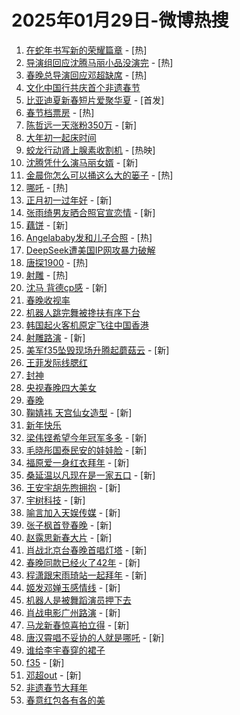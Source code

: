 # 2025年01月29日-微博热搜

1. [在蛇年书写新的荣耀篇章](https://s.weibo.com/weibo?q=%23%E5%9C%A8%E8%9B%87%E5%B9%B4%E4%B9%A6%E5%86%99%E6%96%B0%E7%9A%84%E8%8D%A3%E8%80%80%E7%AF%87%E7%AB%A0%23&Refer=new_time) - [热]
2. [导演组回应沈腾马丽小品没演完](https://s.weibo.com/weibo?q=%23%E5%AF%BC%E6%BC%94%E7%BB%84%E5%9B%9E%E5%BA%94%E6%B2%88%E8%85%BE%E9%A9%AC%E4%B8%BD%E5%B0%8F%E5%93%81%E6%B2%A1%E6%BC%94%E5%AE%8C%23&t=31&band_rank=1&Refer=top) - [热]
3. [春晚总导演回应邓超缺席](https://s.weibo.com/weibo?q=%23%E6%98%A5%E6%99%9A%E6%80%BB%E5%AF%BC%E6%BC%94%E5%9B%9E%E5%BA%94%E9%82%93%E8%B6%85%E7%BC%BA%E5%B8%AD%23&t=31&band_rank=2&Refer=top) - [热]
4. [文化中国行共庆首个非遗春节](https://s.weibo.com/weibo?q=%23%E6%96%87%E5%8C%96%E4%B8%AD%E5%9B%BD%E8%A1%8C%E5%85%B1%E5%BA%86%E9%A6%96%E4%B8%AA%E9%9D%9E%E9%81%97%E6%98%A5%E8%8A%82%23&t=31&band_rank=3&Refer=top)
5. [比亚迪夏新春短片爱聚华夏](https://s.weibo.comjavascript:void(0);) - [首发]
6. [春节档票房](https://s.weibo.com/weibo?q=%E6%98%A5%E8%8A%82%E6%A1%A3%E7%A5%A8%E6%88%BF&t=31&band_rank=4&Refer=top) - [热]
7. [陈哲远一天涨粉350万](https://s.weibo.com/weibo?q=%23%E9%99%88%E5%93%B2%E8%BF%9C%E4%B8%80%E5%A4%A9%E6%B6%A8%E7%B2%89350%E4%B8%87%23&t=31&band_rank=5&Refer=top) - [新]
8. [大年初一起床时间](https://s.weibo.com/weibo?q=%23%E5%A4%A7%E5%B9%B4%E5%88%9D%E4%B8%80%E8%B5%B7%E5%BA%8A%E6%97%B6%E9%97%B4%23&t=31&band_rank=6&Refer=top)
9. [蛟龙行动肾上腺素收割机](https://s.weibo.comjavascript:void(0);) - [热映]
10. [沈腾凭什么演马丽女婿](https://s.weibo.com/weibo?q=%E6%B2%88%E8%85%BE%E5%87%AD%E4%BB%80%E4%B9%88%E6%BC%94%E9%A9%AC%E4%B8%BD%E5%A5%B3%E5%A9%BF&t=31&band_rank=7&Refer=top) - [新]
11. [金晨你怎么可以捅这么大的篓子](https://s.weibo.com/weibo?q=%E9%87%91%E6%99%A8%E4%BD%A0%E6%80%8E%E4%B9%88%E5%8F%AF%E4%BB%A5%E6%8D%85%E8%BF%99%E4%B9%88%E5%A4%A7%E7%9A%84%E7%AF%93%E5%AD%90&t=31&band_rank=8&Refer=top) - [热]
12. [哪吒](https://s.weibo.com/weibo?q=%E5%93%AA%E5%90%92&t=31&band_rank=9&Refer=top) - [热]
13. [正月初一过年好](https://s.weibo.com/weibo?q=%23%E6%AD%A3%E6%9C%88%E5%88%9D%E4%B8%80%E8%BF%87%E5%B9%B4%E5%A5%BD%23&t=31&band_rank=10&Refer=top) - [新]
14. [张雨绮男友晒合照官宣恋情](https://s.weibo.com/weibo?q=%23%E5%BC%A0%E9%9B%A8%E7%BB%AE%E7%94%B7%E5%8F%8B%E6%99%92%E5%90%88%E7%85%A7%E5%AE%98%E5%AE%A3%E6%81%8B%E6%83%85%23&t=31&band_rank=11&Refer=top) - [新]
15. [藕饼](https://s.weibo.com/weibo?q=%E8%97%95%E9%A5%BC&t=31&band_rank=12&Refer=top) - [新]
16. [Angelababy发和儿子合照](https://s.weibo.com/weibo?q=%23Angelababy%E5%8F%91%E5%92%8C%E5%84%BF%E5%AD%90%E5%90%88%E7%85%A7%23&t=31&band_rank=13&Refer=top) - [热]
17. [DeepSeek遭美国IP网攻暴力破解](https://s.weibo.com/weibo?q=%23DeepSeek%E9%81%AD%E7%BE%8E%E5%9B%BDIP%E7%BD%91%E6%94%BB%E6%9A%B4%E5%8A%9B%E7%A0%B4%E8%A7%A3%23&t=31&band_rank=14&Refer=top)
18. [唐探1900](https://s.weibo.com/weibo?q=%E5%94%90%E6%8E%A21900&t=31&band_rank=15&Refer=top) - [热]
19. [射雕](https://s.weibo.com/weibo?q=%E5%B0%84%E9%9B%95&t=31&band_rank=16&Refer=top) - [热]
20. [沈马 背德cp感](https://s.weibo.com/weibo?q=%E6%B2%88%E9%A9%AC%20%E8%83%8C%E5%BE%B7cp%E6%84%9F&t=31&band_rank=17&Refer=top) - [新]
21. [春晚收视率](https://s.weibo.com/weibo?q=%E6%98%A5%E6%99%9A%E6%94%B6%E8%A7%86%E7%8E%87&t=31&band_rank=18&Refer=top)
22. [机器人跳完舞被搀扶有序下台](https://s.weibo.com/weibo?q=%23%E6%9C%BA%E5%99%A8%E4%BA%BA%E8%B7%B3%E5%AE%8C%E8%88%9E%E8%A2%AB%E6%90%80%E6%89%B6%E6%9C%89%E5%BA%8F%E4%B8%8B%E5%8F%B0%23&t=31&band_rank=19&Refer=top)
23. [韩国起火客机原定飞往中国香港](https://s.weibo.com/weibo?q=%23%E9%9F%A9%E5%9B%BD%E8%B5%B7%E7%81%AB%E5%AE%A2%E6%9C%BA%E5%8E%9F%E5%AE%9A%E9%A3%9E%E5%BE%80%E4%B8%AD%E5%9B%BD%E9%A6%99%E6%B8%AF%23&t=31&band_rank=20&Refer=top)
24. [射雕路演](https://s.weibo.com/weibo?q=%E5%B0%84%E9%9B%95%E8%B7%AF%E6%BC%94&t=31&band_rank=21&Refer=top) - [新]
25. [美军f35坠毁现场升腾起蘑菇云](https://s.weibo.com/weibo?q=%23%E7%BE%8E%E5%86%9Bf35%E5%9D%A0%E6%AF%81%E7%8E%B0%E5%9C%BA%E5%8D%87%E8%85%BE%E8%B5%B7%E8%98%91%E8%8F%87%E4%BA%91%23&t=31&band_rank=22&Refer=top) - [新]
26. [王菲发际线腮红](https://s.weibo.com/weibo?q=%23%E7%8E%8B%E8%8F%B2%E5%8F%91%E9%99%85%E7%BA%BF%E8%85%AE%E7%BA%A2%23&t=31&band_rank=23&Refer=top)
27. [封神](https://s.weibo.com/weibo?q=%E5%B0%81%E7%A5%9E&t=31&band_rank=24&Refer=top)
28. [央视春晚四大美女](https://s.weibo.com/weibo?q=%23%E5%A4%AE%E8%A7%86%E6%98%A5%E6%99%9A%E5%9B%9B%E5%A4%A7%E7%BE%8E%E5%A5%B3%23&t=31&band_rank=25&Refer=top)
29. [春晚](https://s.weibo.com/weibo?q=%E6%98%A5%E6%99%9A&t=31&band_rank=26&Refer=top)
30. [鞠婧祎 天宫仙女造型](https://s.weibo.com/weibo?q=%E9%9E%A0%E5%A9%A7%E7%A5%8E%20%E5%A4%A9%E5%AE%AB%E4%BB%99%E5%A5%B3%E9%80%A0%E5%9E%8B&t=31&band_rank=27&Refer=top) - [新]
31. [新年快乐](https://s.weibo.com/weibo?q=%E6%96%B0%E5%B9%B4%E5%BF%AB%E4%B9%90&t=31&band_rank=28&Refer=top)
32. [梁伟铿希望今年冠军多多](https://s.weibo.com/weibo?q=%E6%A2%81%E4%BC%9F%E9%93%BF%E5%B8%8C%E6%9C%9B%E4%BB%8A%E5%B9%B4%E5%86%A0%E5%86%9B%E5%A4%9A%E5%A4%9A&t=31&band_rank=29&Refer=top) - [新]
33. [毛晓彤国泰民安的娃娃脸](https://s.weibo.com/weibo?q=%E6%AF%9B%E6%99%93%E5%BD%A4%E5%9B%BD%E6%B3%B0%E6%B0%91%E5%AE%89%E7%9A%84%E5%A8%83%E5%A8%83%E8%84%B8&t=31&band_rank=30&Refer=top) - [新]
34. [福原爱一身红衣拜年](https://s.weibo.com/weibo?q=%23%E7%A6%8F%E5%8E%9F%E7%88%B1%E4%B8%80%E8%BA%AB%E7%BA%A2%E8%A1%A3%E6%8B%9C%E5%B9%B4%23&t=31&band_rank=31&Refer=top) - [新]
35. [桑延温以凡现在是一家五口](https://s.weibo.com/weibo?q=%E6%A1%91%E5%BB%B6%E6%B8%A9%E4%BB%A5%E5%87%A1%E7%8E%B0%E5%9C%A8%E6%98%AF%E4%B8%80%E5%AE%B6%E4%BA%94%E5%8F%A3&t=31&band_rank=32&Refer=top) - [新]
36. [王安宇胡先煦拥抱](https://s.weibo.com/weibo?q=%23%E7%8E%8B%E5%AE%89%E5%AE%87%E8%83%A1%E5%85%88%E7%85%A6%E6%8B%A5%E6%8A%B1%23&t=31&band_rank=33&Refer=top) - [新]
37. [宇树科技](https://s.weibo.com/weibo?q=%E5%AE%87%E6%A0%91%E7%A7%91%E6%8A%80&t=31&band_rank=34&Refer=top) - [新]
38. [喻言加入天娱传媒](https://s.weibo.com/weibo?q=%E5%96%BB%E8%A8%80%E5%8A%A0%E5%85%A5%E5%A4%A9%E5%A8%B1%E4%BC%A0%E5%AA%92&t=31&band_rank=35&Refer=top) - [新]
39. [张子枫首登春晚](https://s.weibo.com/weibo?q=%23%E5%BC%A0%E5%AD%90%E6%9E%AB%E9%A6%96%E7%99%BB%E6%98%A5%E6%99%9A%23&t=31&band_rank=36&Refer=top) - [新]
40. [赵露思新春大片](https://s.weibo.com/weibo?q=%23%E8%B5%B5%E9%9C%B2%E6%80%9D%E6%96%B0%E6%98%A5%E5%A4%A7%E7%89%87%23&t=31&band_rank=37&Refer=top) - [新]
41. [肖战北京台春晚首唱灯塔](https://s.weibo.com/weibo?q=%23%E8%82%96%E6%88%98%E5%8C%97%E4%BA%AC%E5%8F%B0%E6%98%A5%E6%99%9A%E9%A6%96%E5%94%B1%E7%81%AF%E5%A1%94%23&t=31&band_rank=38&Refer=top) - [新]
42. [春晚同款已经火了42年](https://s.weibo.com/weibo?q=%23%E6%98%A5%E6%99%9A%E5%90%8C%E6%AC%BE%E5%B7%B2%E7%BB%8F%E7%81%AB%E4%BA%8642%E5%B9%B4%23&t=31&band_rank=39&Refer=top) - [新]
43. [程潇跟宋雨琦站一起拜年](https://s.weibo.com/weibo?q=%E7%A8%8B%E6%BD%87%E8%B7%9F%E5%AE%8B%E9%9B%A8%E7%90%A6%E7%AB%99%E4%B8%80%E8%B5%B7%E6%8B%9C%E5%B9%B4&t=31&band_rank=40&Refer=top) - [新]
44. [姬发邓婵玉感情线](https://s.weibo.com/weibo?q=%E5%A7%AC%E5%8F%91%E9%82%93%E5%A9%B5%E7%8E%89%E6%84%9F%E6%83%85%E7%BA%BF&t=31&band_rank=41&Refer=top) - [新]
45. [机器人是被舞蹈演员押下去](https://s.weibo.com/weibo?q=%23%E6%9C%BA%E5%99%A8%E4%BA%BA%E6%98%AF%E8%A2%AB%E8%88%9E%E8%B9%88%E6%BC%94%E5%91%98%E6%8A%BC%E4%B8%8B%E5%8E%BB%23&t=31&band_rank=42&Refer=top)
46. [肖战电影广州路演](https://s.weibo.com/weibo?q=%23%E8%82%96%E6%88%98%E7%94%B5%E5%BD%B1%E5%B9%BF%E5%B7%9E%E8%B7%AF%E6%BC%94%23&t=31&band_rank=43&Refer=top) - [新]
47. [马龙新春惊喜拍立得](https://s.weibo.com/weibo?q=%E9%A9%AC%E9%BE%99%E6%96%B0%E6%98%A5%E6%83%8A%E5%96%9C%E6%8B%8D%E7%AB%8B%E5%BE%97&t=31&band_rank=44&Refer=top) - [新]
48. [唐汉霄唱不妥协的人就是哪吒](https://s.weibo.com/weibo?q=%23%E5%94%90%E6%B1%89%E9%9C%84%E5%94%B1%E4%B8%8D%E5%A6%A5%E5%8D%8F%E7%9A%84%E4%BA%BA%E5%B0%B1%E6%98%AF%E5%93%AA%E5%90%92%23&t=31&band_rank=45&Refer=top) - [新]
49. [谁给李宇春穿的裙子](https://s.weibo.com/weibo?q=%E8%B0%81%E7%BB%99%E6%9D%8E%E5%AE%87%E6%98%A5%E7%A9%BF%E7%9A%84%E8%A3%99%E5%AD%90&t=31&band_rank=46&Refer=top)
50. [f35](https://s.weibo.com/weibo?q=f35&t=31&band_rank=47&Refer=top) - [新]
51. [邓超out](https://s.weibo.com/weibo?q=%E9%82%93%E8%B6%85out&t=31&band_rank=48&Refer=top) - [新]
52. [非遗春节大拜年](https://s.weibo.com/weibo?q=%E9%9D%9E%E9%81%97%E6%98%A5%E8%8A%82%E5%A4%A7%E6%8B%9C%E5%B9%B4&t=31&band_rank=49&Refer=top)
53. [春意红包各有各的美](https://s.weibo.com/weibo?q=%23%E6%98%A5%E6%84%8F%E7%BA%A2%E5%8C%85%E5%90%84%E6%9C%89%E5%90%84%E7%9A%84%E7%BE%8E%23&t=31&band_rank=50&Refer=top)
